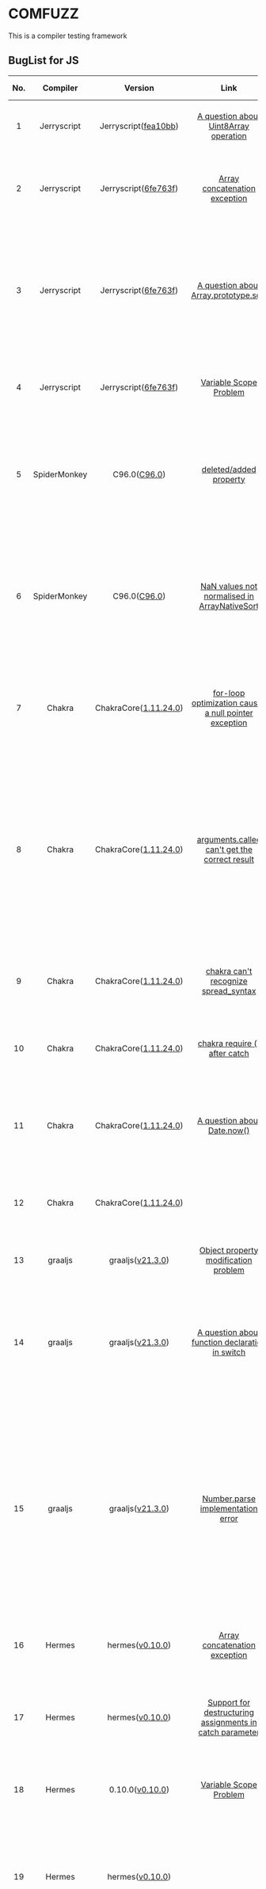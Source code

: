 # COMFUZZ

This is a compiler testing framework

## BugList for JS

| No.  |   Compiler   |                           Version                            |                             Link                             |     Status     |                         Contributor                          |                         Description                          | Affected Component | Remark                                   |
| :--: | :----------: | :----------------------------------------------------------: | :----------------------------------------------------------: | :------------: | :----------------------------------------------------------: | :----------------------------------------------------------: | :----------------: | ---------------------------------------- |
|  1   | Jerryscript  | Jerryscript([fea10bb](https://github.com/jerryscript-project/jerryscript/commit/fea10bb7e3ac1f5e8c092d2e8b6c9e39256f56e3)) | [A question about Uint8Array operation](https://github.com/jerryscript-project/jerryscript/issues/5007) |     Fixed      | [Wen Yi](https://github.com/YiWen-y) & [Che Xiaokang](https://github.com/lionche) | jerryscript abnormally replace the first element of view with 0 |      Backend       | Generation via our program generator     |
|  2   | Jerryscript  | Jerryscript([6fe763f](https://github.com/jerryscript-project/jerryscript/commit/6fe763f1912c3ef82ec2ca31c40f186dde9c5a57)) | [Array concatenation exception](https://github.com/jerryscript-project/jerryscript/issues/5026) |    Verified    | [Wen Yi](https://github.com/YiWen-y) & [Che Xiaokang](https://github.com/lionche) & [Zhenye Fan](https://github.com/AidPaike) | about array literal handling which looks like it deleted all the vacancies |      Backend       | Generation via our program generator     |
|  3   | Jerryscript  | Jerryscript([6fe763f](https://github.com/jerryscript-project/jerryscript/commit/6fe763f1912c3ef82ec2ca31c40f186dde9c5a57)) | [A question about Array.prototype.sort](https://github.com/jerryscript-project/jerryscript/issues/5025) |    Verified    | [Wen Yi](https://github.com/YiWen-y) & [Che Xiaokang](https://github.com/lionche) & [Zhenye Fan](https://github.com/AidPaike) | The latest spec clarifies that NaN return value of the comparefn should be changed to +0.JerryScript hasn't implemented the latest spec yet |     Optimizer      | mutation via guided mutator              |
|  4   | Jerryscript  | Jerryscript([6fe763f](https://github.com/jerryscript-project/jerryscript/commit/6fe763f1912c3ef82ec2ca31c40f186dde9c5a57)) | [Variable Scope Problem](https://github.com/jerryscript-project/jerryscript/issues/5024) |  Undetermined  | [Yi Wen](https://github.com/YiWen-y) & [Xiaokang Che](https://github.com/lionche) | jerryscript fails to deal with the scope of the global and local variables |       Parser       | generation from historical test programs |
|  5   | SpiderMonkey | C96.0([C96.0](https://github.com/ricardoquesada/Spidermonkey)) | [deleted/added property](https://bugzilla.mozilla.org/show_bug.cgi?id=1762188) |    Rejected     | [Yi Wen](https://github.com/YiWen-y) & [Xiaokang Che](https://github.com/lionche) | Behavior difference between SpiderMonkey and Chrome/Safari with object enumeration with deleted/added property | Backend          |  mutation via genneral-purpose mutator |
|  6   | SpiderMonkey | C96.0([C96.0](https://github.com/ricardoquesada/Spidermonkey)) | [NaN values not normalised in ArrayNativeSort](https://bugzilla.mozilla.org/show_bug.cgi?id=1763996) | Verified&Fixed | [Yi Wen](https://github.com/YiWen-y) & [Xiaokang Che](https://github.com/lionche) | Normalising NaN comparator results to 0 was added in ES6, but the twonumeric comparator functions were never updated to include this change. |     Optimizer      | mutation via guided mutator              |
|  7   |    Chakra    | ChakraCore([1.11.24.0](https://github.com/chakra-core/ChakraCore/releases/tag/v1.11.24)) | [for-loop optimization causes a null pointer exception](https://github.com/chakra-core/ChakraCore/issues/6817) | Verified&Fixed | [Yi Wen](https://github.com/YiWen-y) & [Xiaokang Che](https://github.com/lionche) | after judging that !p is true , the function should return directly, but chakra terminates the program abnormally |     Optimizer      | generation from historical test programs |
|  8   |    Chakra    | ChakraCore([1.11.24.0](https://github.com/chakra-core/ChakraCore/releases/tag/v1.11.24)) | [arguments.callee can't get the correct result](https://github.com/chakra-core/ChakraCore/issues/6814) | Verified&Fixed | [Yi Wen](https://github.com/YiWen-y) & [Xiaokang Che](https://github.com/lionche) | callee is a property of the arguments object. It can be used to refer to the currently executing function inside the function body of that function.But when executing this test case, chakra simply return nothing. |      Backend       | Generation via our program generator     |
|  9   |    Chakra    | ChakraCore([1.11.24.0](https://github.com/chakra-core/ChakraCore/releases/tag/v1.11.24)) | [chakra can't recognize spread_syntax ](https://github.com/chakra-core/ChakraCore/issues/6790) |     Fixed      | [Yi Wen](https://github.com/YiWen-y) & [Xiaokang Che](https://github.com/lionche) | When executing the test cases that contain a spread operator,it not work. |       Parser       | mutation via general purpose mutator     |
|  10  |    Chakra    | ChakraCore([1.11.24.0](https://github.com/chakra-core/ChakraCore/releases/tag/v1.11.24)) | [chakra require () after catch](https://github.com/chakra-core/ChakraCore/issues/6807) |     Fixed      | [Yi Wen](https://github.com/YiWen-y) & [Xiaokang Che](https://github.com/lionche) | It seems like chakra requires () after catch, or it won't work properly. |       Parser       | Generation via our program generator     |
|  11  |    Chakra    | ChakraCore([1.11.24.0](https://github.com/chakra-core/ChakraCore/releases/tag/v1.11.24)) | [A question about Date.now() ](https://github.com/chakra-core/ChakraCore/issues/6809) |    Rejected (By design)     | [Yi Wen](https://github.com/YiWen-y) & [Xiaokang Che](https://github.com/lionche) | When executing this code, in the vast majority of cases, other engines output 0, but chakra outputs 5. |  Backend  |   Generation from historical test programs  |  
|  12  |    Chakra    | ChakraCore([1.11.24.0](https://github.com/chakra-core/ChakraCore/releases/tag/v1.11.24)) |                                                              |    suspect     | [Yi Wen](https://github.com/YiWen-y) & [Xiaokang Che](https://github.com/lionche) | Null pointer, the program fails the assertion and exits abnormally. |                    |                                          |
|  13  |   graaljs    | graaljs([v21.3.0](https://github.com/oracle/graaljs/releases/tag/vm-21.3.0)) | [Object property modification problem](https://github.com/oracle/graaljs/issues/586) | Verified&Fixed | [Yi Wen](https://github.com/YiWen-y) & [Xiaokang Che](https://github.com/lionche) |             Object property modification problem             |     Optimizer      | mutation via general-purpose mutator     |
|  14  |   graaljs    | graaljs([v21.3.0](https://github.com/oracle/graaljs/releases/tag/vm-21.3.0)) | [A question about function declaration in switch](https://github.com/oracle/graaljs/issues/583) | Verified&Fixed | [Yi Wen](https://github.com/YiWen-y) & [Xiaokang Che](https://github.com/lionche) | In JS,the function f() declared in the case should be promote to the scope of the function foo,graaljs does't work properly. |      Backend       | generation from historical test programs |
|  15  |   graaljs    | graaljs([v21.3.0](https://github.com/oracle/graaljs/releases/tag/vm-21.3.0)) | [Number.parse implementation error](https://github.com/oracle/graaljs/issues/585) | Verified&Fixed | [Yi Wen](https://github.com/YiWen-y) & [Xiaokang Che](https://github.com/lionche) | If parseInt encounters a character that is not a numeral in the specified radix, it ignores it and all succeeding characters and returns the integer value parsed up to that point. parseInt truncates numbers to integer values. Leading and trailing spaces are allowed. |       Parser       | Generation via our program generator     |
|  16  |    Hermes    | hermes([v0.10.0](https://github.com/facebook/hermes/releases/tag/v0.10.0)) | [Array concatenation exception](https://github.com/facebook/hermes/issues/729) | Verified&Fixed | [Yi Wen](https://github.com/YiWen-y) & [Xiaokang Che](https://github.com/lionche) |               a bug in  array literal handling               |      Backend       | generation from historical test programs |
|  17  |    Hermes    | hermes([v0.10.0](https://github.com/facebook/hermes/releases/tag/v0.10.0)) | [Support for destructuring assignments in catch parameter](https://github.com/facebook/hermes/issues/680) |    Verified    | [Yi Wen](https://github.com/YiWen-y) & [Xiaokang Che](https://github.com/lionche) | Hermes doesn't support destructuring assignments in catch parameters, so it reports an error. |       Parser       | generation from historical test programs |
|  18  |    Hermes    | 0.10.0([v0.10.0](https://github.com/facebook/hermes/releases/tag/v0.10.0)) | [Variable Scope Problem](https://github.com/facebook/hermes/issues/679) | Verified  | [Yi Wen](https://github.com/YiWen-y) & [Xiaokang Che](https://github.com/lionche) | hermes fails to deal with the scope of the global and local variable |       Parser       | mutation via general-purpose mutator     |
|  19  |    Hermes    | hermes([v0.10.0](https://github.com/facebook/hermes/releases/tag/v0.10.0)) |                                                              |    suspect     | [Yi Wen](https://github.com/YiWen-y) & [Xiaokang Che](https://github.com/lionche) | clearTimeout requires that the parameter type to be passed is not a 32-bit unsigned integer. If it is not satisfied, the assertion fails and the program exits. |                    |                                          |
|  20  |    Hermes    | hermes([v0.10.0](https://github.com/facebook/hermes/releases/tag/v0.10.0)) |                                                              |    suspect     | [Yi Wen](https://github.com/YiWen-y) & [Xiaokang Che](https://github.com/lionche) | Hermes requires that when defining properties in eval, the property name must be a string literal, otherwise it cannot be converted to IR and the program will terminate. |                    |                                          |
|  21  |   quickjs    | quickjs([2022-03-07](https://github.com/bellard/quickjs/commit/2788d71e823b522b178db3b3660ce93689534e6d)) | [A bug in implementation of switch statement.](https://github.com/bellard/quickjs/issues/130) |  Undetermined  | [Yi Wen](https://github.com/YiWen-y) & [Xiaokang Che](https://github.com/lionche) | the scope of functions f() declared in switch expressions belong to the block scope |      Backend       | Generation via our program generator     |

## BugList for Java

| No.  | Compiler          | Version                    | Bug Report                                                   | Status         | Contributor                               | Description                                                  | Affected Component | Remarks                                 |
| ---- | ----------------- | -------------------------- | ------------------------------------------------------------ | -------------- | ----------------------------------------- | ------------------------------------------------------------ | ------------------ | --------------------------------------- |
| 1    | OpenJ9-JDK8&JDK11 | jdk8u332-b02&jdk-11.0.15+1 | [OpenJ9_1](https://github.com/eclipse-openj9/openj9/issues/14872) | Verified&Fixed | [Yuan Wang](https://github.com/YuanWangC) | Checking is missing when giving the method System.loadLibrary an absolute path to the file. | Backend            | generation from historical test program |
| 2    | OpenJ9-JDK8&JDK11 | jdk8u332-b02&jdk-11.0.15+1 | [OpenJ9_2](https://github.com/eclipse-openj9/openj9/issues/14873) | Verified&Fixed | [Yuan Wang](https://github.com/YuanWangC) | Wrong initialization to the cause of IllegalStateException in Throwable.initCause(). | Parser             | generation from historical test program |
| 3    | OpenJ9-JDK8&JDK11 | jdk8u332-b02&jdk-11.0.15+1 | [OpenJ9_3](https://github.com/eclipse-openj9/openj9/issues/14874) | Verified&Fixed | [Yuan Wang](https://github.com/YuanWangC) | When the engine executes the remainder operation, it directly assigns 0 to  the floating point non positive number calculation result. | Backend  | mutation via general-purpose mutator |
| 4    | OpenJ9-JDK11      | jdk-11.0.15+1              | [OpenJ9_4](https://github.com/eclipse-openj9/openj9/issues/15050) | Verified&Fixed | [Yuan Wang](https://github.com/YuanWangC) | When using the method "ensueCapacity" in the jdk11 version of Openj9, if the parameter is "Integer. MAX_VALUE+1", an OOM error will be reported. | Document           | generation from historical test program |
| 5    | OpenJ9-JDK11      | jdk-11.0.15+1              | [OpenJ9_5](https://github.com/eclipse-openj9/openj9/issues/15281) | Verified       | [Yuan Wang](https://github.com/YuanWangC) | When executing large-scale loops, Openj9 takes a long time and has low performance. Its JIT heuristics optimization failed to start properly. | Optimizer          | mutation via general-purpose mutator  |
| 6    | HotSpot-JDK8      | 8.0.332                    | [HotSpot_1](https://bugs.java.com/bugdatabase/view_bug.do?bug_id=8289724) | Verified       | [Yuan Wang](https://github.com/YuanWangC) | When compiling the source code, an unexpected error AssertionError occurs and is required to be submitted to the system | Backend              | generation from historical test program |
| 7    | OpenJ9-JDK8&JDK11 | jdk8u332-b02&jdk-11.0.15+1 | [OpenJ9_6](https://github.com/eclipse-openj9/openj9/issues/15544) | Verified       | [Yuan Wang](https://github.com/YuanWangC) | The performance of Openj9 is poor when executing triple loop, which is obviously different from that of HotSpot. | Optimizer          | mutation via guided mutators            |
| 8    | OpenJ9-JDK8&JDK11 | jdk8u332-b02&jdk-11.0.15+1 | [OpenJ9_7](https://github.com/eclipse-openj9/openj9/pull/15022) | Verified&Fixed | [Yuan Wang](https://github.com/YuanWangC) | JIT compiler may misjudge when checking available compiler threads. | Optimizer          |  generation from historical test program  |
| 9    | OpenJ9-JDK8&JDK11 | jdk8u332-b02&jdk-11.0.15+1 | [OpenJ9_8](https://github.com/eclipse-openj9/openj9/issues/15897) | Verified&Fixed | [Gao Jie](https://github.com/ayuan0828)   | When Openj9 executes the deleteCharAt (int index) method, it does not report an error if the boundary value is out of range. | Parser             | mutation via guided mutators    |
| 10   | OpenJ9-JDK8       | jdk8u332-b02               | [OpenJ9_9](https://github.com/eclipse-openj9/openj9/issues/15954) | Verified&Fixed | [Gao Jie](https://github.com/ayuan0828)   | When OpenJ9-jdk8 (using the CompactStrings parameter) calls the "insert" function, if the parameter "str" contains "character. MAX_VALUE", the last part of the characters in the result will be discarded. | Optimizer          | mutation via guided mutators            |
| 11   | OpenJ9-JDK8&JDK11 | jdk8u332-b02&jdk-11.0.15+1 | [OpenJ9_10](https://github.com/eclipse-openj9/openj9/issues/16188) | Verified&Fixed | [Gao Jie](https://github.com/ayuan0828)   | When the offsetByCodePoints (int index, int codePointOffset) function is called, if the index value obtained is negative, OpenJ9 using the "CompactStrings"parameter will not get the "IndexOutOfBoundsException". | Optimizer          | mutation via guided mutators            |
| 12   | GraalVM-JDK11     | v22.0.0.2                  | [GraalVM_1](https://github.com/oracle/graal/issues/5269)     | Verified&Fixed  | [Gao Jie](https://github.com/ayuan0828)   | When running the test case, the program go to the catch statement to capture "OutOfMemoryError". The expected result should be no error reported, just as hotspot did, but GraalVM(jdk11) still throws "OutOfMemoryError". | Parser    | mutation via guided mutators  |
| 13 | HotSpot-JDK8&JDK11 | 8.0.332 | [HotSpot_2](https://bugs.java.com/bugdatabase/view_bug.do?bug_id=JDK-8295930) | Verified | [Gao Jie](https://github.com/ayuan0828) | When the "wait (long time, int frac)" method is called with time=long. MAX_ VALUE and frac>0 (for example, "1"), HotSpot will capture IllegalArgumentException for "timeout value is negative". | Parser | generation from historical test program |
| 14 | OpenJ9-JDK8&JDK11 | jdk8u362-b09&jdk-11.0.18+10 | [OpenJ9_11]([The number of Thread instance names starts with 3 · Issue #16621 · eclipse-openj9/openj9 (github.com)](https://github.com/eclipse-openj9/openj9/issues/16621)) | Verified&Fixed | [Hu Tianmin]([weucode (github.com)](https://github.com/weucode)) | OpenJ9 initialize a Thread instance with special Thread name "Thread-3", while other JVMs start with "Thread-0". | Backend | generation from historical test program |
| 15 | OpenJ9-JDK8&JDK11 | jdk8u332-b02&jdk-11.0.15+1 | [OpenJ9_12](https://github.com/eclipse-openj9/openj9/issues/14538#issuecomment-1410246242) | Fixed | [Hu Tianmin]([weucode (github.com)](https://github.com/weucode)) | Embedded NULLs cause an error"Exception in thread Attach API initializer java.lang.ExceptionInInitializerError". | Backend | mutation via guided mutators |


